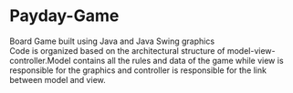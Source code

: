 # Payday-Game
Board Game built using Java and Java Swing graphics  
Code is organized based on the architectural structure of 
model-view-controller.Model contains all the rules and data
of the game while view is responsible for the graphics and 
controller is responsible for the link between model and view.
